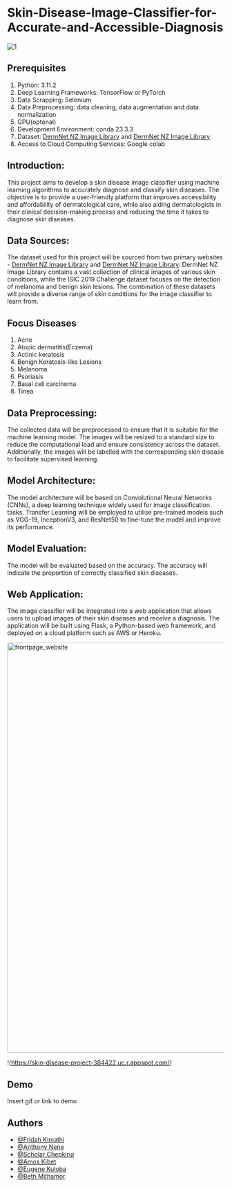 # Skin-Disease-Image-Classifier-for-Accurate-and-Accessible-Diagnosis

![1](https://user-images.githubusercontent.com/98489395/235007226-76b8aec2-796f-42b1-a0dd-6880e78322a1.png)


## Prerequisites

1. Python: 3.11.2
2. Deep Learning Frameworks: TensorFlow or PyTorch
3. Data Scrapping: Selenium
4. Data Preprocessing: data cleaning, data augmentation and data normalization
5. GPU(optonal)
6. Development Environment: conda 23.3.3
7. Dataset: [DermNet NZ Image Library](https://github.com/FridahKimathi) and [DermNet NZ Image Library](https://github.com/FridahKimathi)
8. Access to Cloud Computing Services: Google colab

## Introduction:

This project aims to develop a skin disease image classifier using machine learning algorithms to accurately diagnose and classify skin diseases. The objective is to provide a user-friendly platform that improves accessibility and affordability of dermatological care, while also aiding dermatologists in their clinical decision-making process and reducing the time it takes to diagnose skin diseases.

## Data Sources:

The dataset used for this project will be sourced from two primary websites - [DermNet NZ Image Library](https://github.com/FridahKimathi) and [DermNet NZ Image Library](https://github.com/FridahKimathi). DermNet NZ Image Library contains a vast collection of clinical images of various skin conditions, while the ISIC 2019 Challenge dataset focuses on the detection of melanoma and benign skin lesions. The combination of these datasets will provide a diverse range of skin conditions for the image classifier to learn from.

## Focus Diseases
1. Acne
2. Atopic dermatitis(Eczema)
3. Actinic keratosis
4. Benign Keratosis-like Lesions
5. Melanoma
6. Psoriasis
7. Basal cell carcinoma
8. Tinea


## Data Preprocessing:

The collected data will be preprocessed to ensure that it is suitable for the machine learning model. The images will be resized to a standard size to reduce the computational load and ensure consistency across the dataset. Additionally, the images will be labelled with the corresponding skin disease to facilitate supervised learning.

## Model Architecture:

The model architecture will be based on Convolutional Neural Networks (CNNs), a deep learning technique widely used for image classification tasks. Transfer Learning will be employed to utilise pre-trained models such as VGG-19, InceptionV3, and ResNet50 to fine-tune the model and improve its performance.

## Model Evaluation:

The model will be evaluated based on the accuracy. The accuracy will indicate the proportion of correctly classified skin diseases.

## Web Application:

The image classifier will be integrated into a web application that allows users to upload images of their skin diseases and receive a diagnosis. The application will be built using Flask, a Python-based web framework, and deployed on a cloud platform such as AWS or Heroku.

<img width="949" alt="frontpage_website" src="https://user-images.githubusercontent.com/98489395/235007469-93d33cf4-d514-4ffe-a751-5fe49ccb2d5c.png">

!(https://skin-disease-project-384422.uc.r.appspot.com/)


## Demo

Insert gif or link to demo

## Authors

- [@Fridah Kimathi](https://github.com/FridahKimathi)
- [@Anthony Nene](https://github.com/AnthonyNene-Kiarie)
- [@Scholar Chepkirui](https://github.com/Scholarchep)
- [@Amos Kibet](https://github.com/AmosMaru)
- [@Eugene Kuloba](https://github.com/eugenekuloba)
- [@Beth Mithamor](https://github.com/Mythamor)
